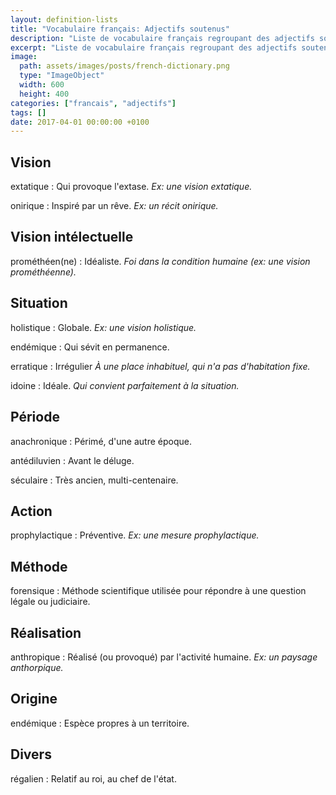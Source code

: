 ```yaml
---
layout: definition-lists
title: "Vocabulaire français: Adjectifs soutenus"
description: "Liste de vocabulaire français regroupant des adjectifs soutenus relativement courant."
excerpt: "Liste de vocabulaire français regroupant des adjectifs soutenus relativement courant."
image:
  path: assets/images/posts/french-dictionary.png
  type: "ImageObject"
  width: 600
  height: 400
categories: ["francais", "adjectifs"]
tags: []
date: 2017-04-01 00:00:00 +0100
---
```


## Vision

extatique
: Qui provoque l'extase.
*Ex: une vision extatique.*

onirique
: Inspiré par un rêve.
*Ex: un récit onirique.*


## Vision intélectuelle

prométhéen(ne)
: Idéaliste.
*Foi dans la condition humaine (ex: une vision prométhéenne).*


## Situation

holistique
: Globale.
*Ex: une vision holistique.*

endémique
: Qui sévit en permanence.

erratique
: Irrégulier
*À une place inhabituel, qui n'a pas d'habitation fixe.*

idoine
: Idéale.
*Qui convient parfaitement à la situation.*


## Période

anachronique
: Périmé, d'une autre époque.

antédiluvien
: Avant le déluge.

séculaire
: Très ancien, multi-centenaire.


## Action

prophylactique
: Préventive.
*Ex: une mesure prophylactique.*


## Méthode

forensique
: Méthode scientifique utilisée pour répondre à une question légale ou judiciaire.


## Réalisation

anthropique
: Réalisé (ou provoqué) par l'activité humaine.
*Ex: un paysage anthorpique.*


## Origine

endémique
: Espèce propres à un territoire.


## Divers

régalien
: Relatif au roi, au chef de l'état.
